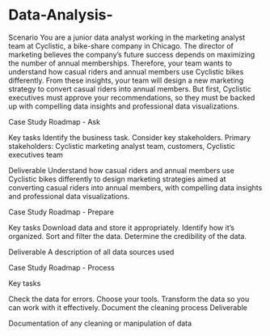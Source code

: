 # Data-Analysis-

Scenario
You are a junior data analyst working in the marketing analyst team at Cyclistic, a bike-share company in Chicago. The director of marketing believes the company’s future success depends on maximizing the number of annual memberships. Therefore, your team wants to understand how casual riders and annual members use Cyclistic bikes differently. From these insights, your team will design a new marketing strategy to convert casual riders into annual members. But first, Cyclistic executives must approve your recommendations, so they must be backed up with compelling data insights and professional data visualizations.

Case Study Roadmap - Ask

Key tasks
Identify the business task.
Consider key stakeholders. Primary stakeholders: Cyclistic marketing analyst team, customers, Cyclistic executives team

Deliverable
Understand how casual riders and annual members use Cyclistic bikes differently to design marketing strategies aimed at converting casual riders into annual members, with compelling data insights and professional data visualizations.

Case Study Roadmap - Prepare

Key tasks
Download data and store it appropriately.
Identify how it’s organized.
Sort and filter the data.
Determine the credibility of the data.

Deliverable
A description of all data sources used

Case Study Roadmap - Process

Key tasks

Check the data for errors.
Choose your tools.
Transform the data so you can work with it effectively.
Document the cleaning process
Deliverable

Documentation of any cleaning or manipulation of data
